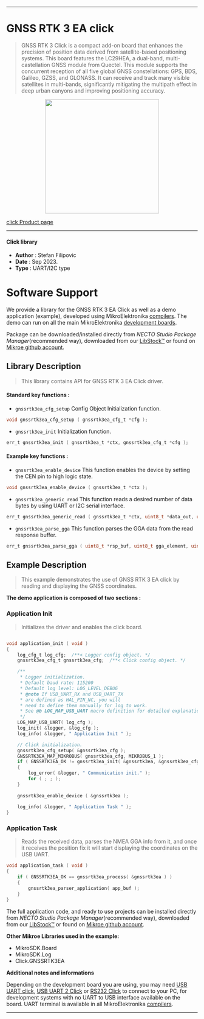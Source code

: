 
---
# GNSS RTK 3 EA click

> GNSS RTK 3 Click is a compact add-on board that enhances the precision of position data derived from satellite-based positioning systems. This board features the LC29HEA, a dual-band, multi-castellation GNSS module from Quectel. This module supports the concurrent reception of all five global GNSS constellations: GPS, BDS, Galileo, GZSS, and GLONASS. It can receive and track many visible satellites in multi-bands, significantly mitigating the multipath effect in deep urban canyons and improving positioning accuracy.

<p align="center">
  <img src="https://download.mikroe.com/images/click_for_ide/gnssrtk3ea_click.png" height=300px>
</p>

[click Product page](https://www.mikroe.com/gnss-rtk-3-click-lc29hea)

---


#### Click library

- **Author**        : Stefan Filipovic
- **Date**          : Sep 2023.
- **Type**          : UART/I2C type


# Software Support

We provide a library for the GNSS RTK 3 EA Click
as well as a demo application (example), developed using MikroElektronika
[compilers](https://www.mikroe.com/necto-studio).
The demo can run on all the main MikroElektronika [development boards](https://www.mikroe.com/development-boards).

Package can be downloaded/installed directly from *NECTO Studio Package Manager*(recommended way), downloaded from our [LibStock&trade;](https://libstock.mikroe.com) or found on [Mikroe github account](https://github.com/MikroElektronika/mikrosdk_click_v2/tree/master/clicks).

## Library Description

> This library contains API for GNSS RTK 3 EA Click driver.

#### Standard key functions :

- `gnssrtk3ea_cfg_setup` Config Object Initialization function.
```c
void gnssrtk3ea_cfg_setup ( gnssrtk3ea_cfg_t *cfg );
```

- `gnssrtk3ea_init` Initialization function.
```c
err_t gnssrtk3ea_init ( gnssrtk3ea_t *ctx, gnssrtk3ea_cfg_t *cfg );
```

#### Example key functions :

- `gnssrtk3ea_enable_device` This function enables the device by setting the CEN pin to high logic state.
```c
void gnssrtk3ea_enable_device ( gnssrtk3ea_t *ctx );
```

- `gnssrtk3ea_generic_read` This function reads a desired number of data bytes by using UART or I2C serial interface.
```c
err_t gnssrtk3ea_generic_read ( gnssrtk3ea_t *ctx, uint8_t *data_out, uint16_t len );
```

- `gnssrtk3ea_parse_gga` This function parses the GGA data from the read response buffer.
```c
err_t gnssrtk3ea_parse_gga ( uint8_t *rsp_buf, uint8_t gga_element, uint8_t *element_data );
```

## Example Description

> This example demonstrates the use of GNSS RTK 3 EA click by reading and displaying the GNSS coordinates.

**The demo application is composed of two sections :**

### Application Init

> Initializes the driver and enables the click board.

```c

void application_init ( void )
{
    log_cfg_t log_cfg;  /**< Logger config object. */
    gnssrtk3ea_cfg_t gnssrtk3ea_cfg;  /**< Click config object. */

    /** 
     * Logger initialization.
     * Default baud rate: 115200
     * Default log level: LOG_LEVEL_DEBUG
     * @note If USB_UART_RX and USB_UART_TX 
     * are defined as HAL_PIN_NC, you will 
     * need to define them manually for log to work. 
     * See @b LOG_MAP_USB_UART macro definition for detailed explanation.
     */
    LOG_MAP_USB_UART( log_cfg );
    log_init( &logger, &log_cfg );
    log_info( &logger, " Application Init " );

    // Click initialization.
    gnssrtk3ea_cfg_setup( &gnssrtk3ea_cfg );
    GNSSRTK3EA_MAP_MIKROBUS( gnssrtk3ea_cfg, MIKROBUS_1 );
    if ( GNSSRTK3EA_OK != gnssrtk3ea_init( &gnssrtk3ea, &gnssrtk3ea_cfg ) ) 
    {
        log_error( &logger, " Communication init." );
        for ( ; ; );
    }
    
    gnssrtk3ea_enable_device ( &gnssrtk3ea );
    
    log_info( &logger, " Application Task " );
}

```

### Application Task

> Reads the received data, parses the NMEA GGA info from it, and once it receives the position fix it will start displaying the coordinates on the USB UART.

```c
void application_task ( void )
{
    if ( GNSSRTK3EA_OK == gnssrtk3ea_process( &gnssrtk3ea ) ) 
    {
        gnssrtk3ea_parser_application( app_buf );
    }
}
```

The full application code, and ready to use projects can be installed directly from *NECTO Studio Package Manager*(recommended way), downloaded from our [LibStock&trade;](https://libstock.mikroe.com) or found on [Mikroe github account](https://github.com/MikroElektronika/mikrosdk_click_v2/tree/master/clicks).

**Other Mikroe Libraries used in the example:**

- MikroSDK.Board
- MikroSDK.Log
- Click.GNSSRTK3EA

**Additional notes and informations**

Depending on the development board you are using, you may need
[USB UART click](https://www.mikroe.com/usb-uart-click),
[USB UART 2 Click](https://www.mikroe.com/usb-uart-2-click) or
[RS232 Click](https://www.mikroe.com/rs232-click) to connect to your PC, for
development systems with no UART to USB interface available on the board. UART
terminal is available in all MikroElektronika
[compilers](https://shop.mikroe.com/compilers).

---
